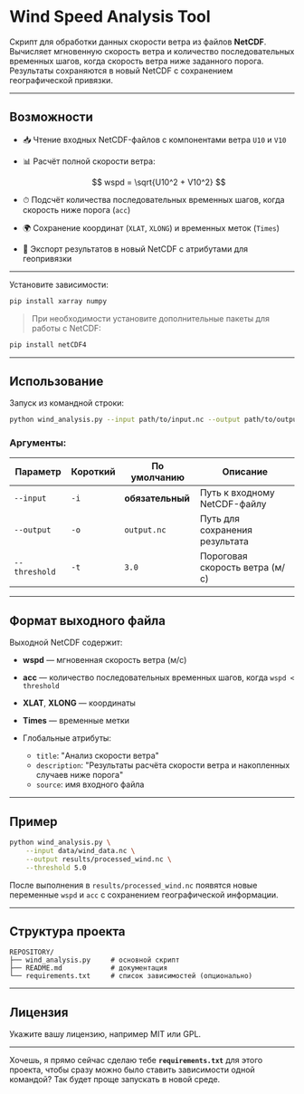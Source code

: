 
# Wind Speed Analysis Tool

Скрипт для обработки данных скорости ветра из файлов **NetCDF**.
Вычисляет мгновенную скорость ветра и количество последовательных временных шагов, когда скорость ветра ниже заданного порога.
Результаты сохраняются в новый NetCDF с сохранением географической привязки.

---

## Возможности

* 📥 Чтение входных NetCDF-файлов с компонентами ветра `U10` и `V10`
* 📊 Расчёт полной скорости ветра:

  $$
  wspd = \sqrt{U10^2 + V10^2}
  $$
* ⏱ Подсчёт количества последовательных временных шагов, когда скорость ниже порога (`acc`)
* 🌍 Сохранение координат (`XLAT`, `XLONG`) и временных меток (`Times`)
* 💾 Экспорт результатов в новый NetCDF с атрибутами для геопривязки

---


Установите зависимости:

```bash
pip install xarray numpy
```

> При необходимости установите дополнительные пакеты для работы с NetCDF:

```bash
pip install netCDF4
```

---

## Использование

Запуск из командной строки:

```bash
python wind_analysis.py --input path/to/input.nc --output path/to/output.nc --threshold 3.0
```

### Аргументы:

| Параметр      | Короткий | По умолчанию     | Описание                       |
| ------------- | -------- | ---------------- | ------------------------------ |
| `--input`     | `-i`     | **обязательный** | Путь к входному NetCDF-файлу   |
| `--output`    | `-o`     | `output.nc`      | Путь для сохранения результата |
| `--threshold` | `-t`     | `3.0`            | Пороговая скорость ветра (м/с) |

---

## Формат выходного файла

Выходной NetCDF содержит:

* **wspd** — мгновенная скорость ветра (м/с)
* **acc** — количество последовательных временных шагов, когда `wspd < threshold`
* **XLAT**, **XLONG** — координаты
* **Times** — временные метки
* Глобальные атрибуты:

  * `title`: "Анализ скорости ветра"
  * `description`: "Результаты расчёта скорости ветра и накопленных случаев ниже порога"
  * `source`: имя входного файла

---

## Пример

```bash
python wind_analysis.py \
    --input data/wind_data.nc \
    --output results/processed_wind.nc \
    --threshold 5.0
```

После выполнения в `results/processed_wind.nc` появятся новые переменные `wspd` и `acc` с сохранением географической информации.

---

## Структура проекта

```
REPOSITORY/
├── wind_analysis.py     # основной скрипт
├── README.md            # документация
└── requirements.txt     # список зависимостей (опционально)
```

---

## Лицензия

Укажите вашу лицензию, например MIT или GPL.

---

Хочешь, я прямо сейчас сделаю тебе **`requirements.txt`** для этого проекта, чтобы сразу можно было ставить зависимости одной командой?
Так будет проще запускать в новой среде.

